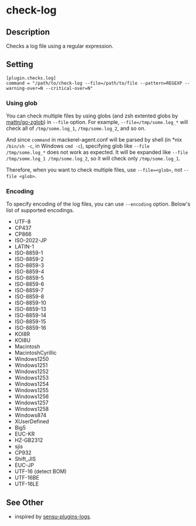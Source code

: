 # check-log

## Description

Checks a log file using a regular expression.

## Setting

```
[plugin.checks.log]
command = "/path/to/check-log --file=/path/to/file --pattern=REGEXP --warning-over=N --critical-over=N"
```

### Using glob

You can check multiple files by using globs (and zsh extented globs by [mattn/go-zglob](github.com/mattn/go-zglob)) in `--file` option.
For example, `--file=/tmp/some.log_*` will check all of `/tmp/some.log_1`, `/tmp/some.log_2`, and so on.

And since `command` in mackerel-agent.conf will be parsed by shell (in *nix `/bin/sh -c`, in Windows `cmd -c`),
specifying glob like `--file /tmp/some.log_*` does not work as expected.
It will be expanded like `--file /tmp/some.log_1 /tmp/some.log_2`, so it will check only `/tmp/some.log_1`.

Therefore, when you want to check multiple files, use `--file=<glob>`, not `--file <glob>`.

### Encoding

To specify encoding of the log files, you can use `--encoding` option. Below's list of supported encodings.

* UTF-8
* CP437
* CP866
* ISO-2022-JP
* LATIN-1
* ISO-8859-1
* ISO-8859-2
* ISO-8859-3
* ISO-8859-4
* ISO-8859-5
* ISO-8859-6
* ISO-8859-7
* ISO-8859-8
* ISO-8859-10
* ISO-8859-13
* ISO-8859-14
* ISO-8859-15
* ISO-8859-16
* KOI8R
* KOI8U
* Macintosh
* MacintoshCyrillic
* Windows1250
* Windows1251
* Windows1252
* Windows1253
* Windows1254
* Windows1255
* Windows1256
* Windows1257
* Windows1258
* Windows874
* XUserDefined
* Big5
* EUC-KR
* HZ-GB2312
* sjis
* CP932
* Shift_JIS
* EUC-JP
* UTF-16 (detect BOM)
* UTF-16BE
* UTF-16LE

## See Other

* inspired by [sensu-plugins-logs](https://github.com/sensu-plugins/sensu-plugins-logs).
